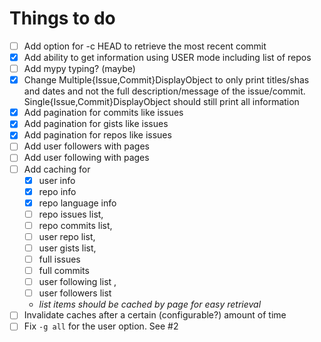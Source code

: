 # Things to do
- [ ] Add option for -c HEAD to retrieve the most recent commit
- [x] Add ability to get information using USER mode including list of repos
- [ ] Add mypy typing? (maybe)
- [x] Change Multiple{Issue,Commit}DisplayObject to only print titles/shas and dates and not the full description/message of the issue/commit. Single{Issue,Commit}DisplayObject should still print all information
- [x] Add pagination for commits like issues
- [x] Add pagination for gists like issues
- [x] Add pagination for repos like issues
- [ ] Add user followers with pages
- [ ] Add user following with pages
- [ ] Add caching for
  - [x]  user info
  - [x]  repo info
  - [x]  repo language info
  - [ ]  repo issues list,
  - [ ]  repo commits list,
  - [ ]  user repo list,
  - [ ]  user gists list,
  - [ ]  full issues
  - [ ]  full commits
  - [ ]  user following list ,
  - [ ]  user followers list
  - *list items should be cached by page for easy retrieval*
- [ ]  Invalidate caches after a certain (configurable?) amount of time
- [ ]  Fix `-g all` for the user option. See #2
